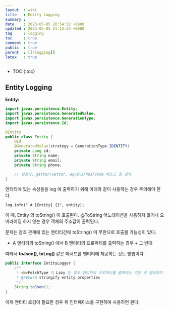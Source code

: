 ```yaml
---
layout  : wiki
title   : Entity Logging
summary : 
date    : 2023-05-05 20:54:32 +0900
updated : 2023-05-05 21:15:24 +0900
tag     : logging
toc     : true
comment : true
public  : true
parent  : [[/logging]]
latex   : true
---
```

* TOC
{:toc}

## Entity Logging

__Entity:__

```java
import javax.persistence.Entity;
import javax.persistence.GeneratedValue;
import javax.persistence.GenerationType;
import javax.persistence.Id;

@Entity
public class Entity {
    @Id
    @GeneratedValue(strategy = GenerationType.IDENTITY)
    private Long id;
    private String name;
    private String email;
    private String phone;

    // 생성자, getter/setter, equals/hashcode 메소드 등 생략
}
```

엔티티에 있는 속성들을 log 에 출력하기 위해 아래와 같이 사용하는 경우 주의해야 한다.

```
log.info(" # [Entity] {}", entity);
```

이 때, Entity 의 toString() 이 호출된다. @ToString 어노테이션을 사용하지 않거나 오버라이딩 하지 않는 경우
객체의 주소값이 출력된다.

문제는 참조 관계에 있는 엔티티간에 toString() 이 무한으로 호출될 가능성이 있다.

- A 엔티티의 toString() 에서 B 엔티티의 프로퍼티를 출력하는 경우 + 그 반대

따라서 __toJson(), toLog()__ 같은 메서드를 엔티티에 제공하는 것도 방법이다.

```java
public interface EntityLogger {
    /**
     * <b>FetchType 이 Lazy 인 참조 엔티티의 프로퍼티를 출력하는 것은 꼭 필요한지 재고</b>
     * @return stringify entity properties
     */
    String toJson();
}
```

이제 엔티티 로깅이 필요한 경우 위 인터페이스를 구현하여 사용하면 된다.